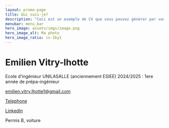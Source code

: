 ```yaml
---
layout: promo-page
title: Qui suis-je?
description: "Ceci est un exemple de CV que vous pouvez générer par vous-même"
menubar: menu_bar
hero_image: assets/imgs/image.png
hero_image_alt: Ma photo
hero_image_ratio: is-1by1
---
```


# Emilien Vitry-lhotte
Ecole d’ingénieur UNILASALLE (anciennement ESIEE) 2024/2025 : 1ere année de prépa-ingénieur


emilien.vitry.lhotte1@gmail.com

[Telephone](+33748614162)

[LinkedIn](https://www.linkedin.com/in/Prenom.Nom)

Permis B, voiture

